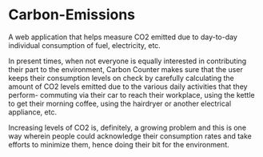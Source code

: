# Carbon-Emissions

A web application that helps measure CO2 emitted due to day-to-day individual consumption of fuel, electricity, etc.

In present times, when not everyone is equally interested in contributing their part to the environment, Carbon Counter makes sure that the user keeps their consumption levels on check by carefully calculating the amount of CO2 levels emitted due to the various daily activities that they perform- commuting via their car to reach their workplace, using the kettle to get their morning coffee, using the hairdryer or another electrical appliance, etc. 

Increasing levels of CO2 is, definitely, a growing problem and this is one way wherein people could acknowledge their consumption rates and take efforts to minimize them, hence doing their bit for the environment.
